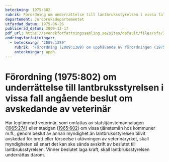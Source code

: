 ```yaml
---
beteckning: 1975:802
rubrik: Förordning om underrättelse till lantbruksstyrelsen i vissa fall angående beslut om avskedande av veterinär
departement: Jordbruksdepartementet
utfardad_datum: 1975-06-26
publicerad_datum: 2009-12-17
pdf_url: https://svenskforfattningssamling.se/sites/default/files/sfs/1975-06/SFS1975-802.pdf
andringsforfattningar:
  - beteckning: "2009:1389"
    rubrik: "Förordning (2009:1389) om upphävande av förordningen (1975:802) om underrättelse till lantbruksstyrelsen i vissa fall angående beslut om avskedande av veterinär"
    anteckningar: upph.
---
```


# Förordning (1975:802) om underrättelse till lantbruksstyrelsen i vissa fall angående beslut om avskedande av veterinär

Har legitimerad veterinär, som omfattas av statstjänstemannalagen ([1965:274](https://selex.se/eli/sfs/1965/274)) eller stadgan ([1965:602](https://selex.se/eli/sfs/1965/602)) om vissa tjänstemän hos kommuner m.fl., genom beslut av annan myndighet än lantbruksstyrelsen blivit avskedad för brott eller förseelse i utövningen av veterinäryrket, skall myndigheten så snart det kan ske sända avskrift av beslutet till lantbruksstyrelsen. Vinner beslutet laga kraft, skall lantbruksstyrelsen underrättas därom.